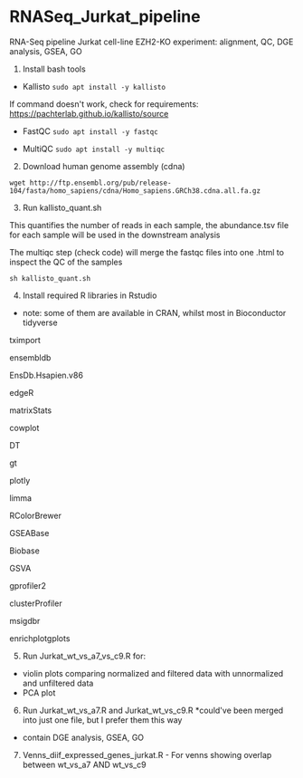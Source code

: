 # RNASeq_Jurkat_pipeline
RNA-Seq pipeline Jurkat cell-line EZH2-KO experiment: alignment, QC, DGE analysis, GSEA, GO

1. Install bash tools

- Kallisto 
```sudo apt install -y kallisto```

If command doesn't work, check for requirements: https://pachterlab.github.io/kallisto/source

- FastQC
```sudo apt install -y fastqc```

- MultiQC
```sudo apt install -y multiqc```


2. Download human genome assembly (cdna)
```
wget http://ftp.ensembl.org/pub/release-104/fasta/homo_sapiens/cdna/Homo_sapiens.GRCh38.cdna.all.fa.gz
```
3. Run kallisto_quant.sh 

This quantifies the number of reads in each sample, the abundance.tsv file for each sample will be used in the downstream analysis

The multiqc step (check code) will merge the fastqc files into one .html to inspect the QC of the samples
```
sh kallisto_quant.sh
```
4. Install required R libraries in Rstudio
- note: some of them are available in CRAN, whilst most in Bioconductor
tidyverse

tximport

ensembldb 

EnsDb.Hsapien.v86

edgeR

matrixStats

cowplot

DT

gt

plotly

limma

RColorBrewer

GSEABase 

Biobase 

GSVA 

gprofiler2 

clusterProfiler 

msigdbr 

enrichplotgplots


5. Run Jurkat_wt_vs_a7_vs_c9.R for:
- violin plots comparing normalized and filtered data with unnormalized and unfiltered data
- PCA plot

6. Run Jurkat_wt_vs_a7.R and Jurkat_wt_vs_c9.R *could've been merged into just one file, but I prefer them this way
- contain DGE analysis, GSEA, GO

7. Venns_diif_expressed_genes_jurkat.R - For venns showing overlap between wt_vs_a7 AND wt_vs_c9
